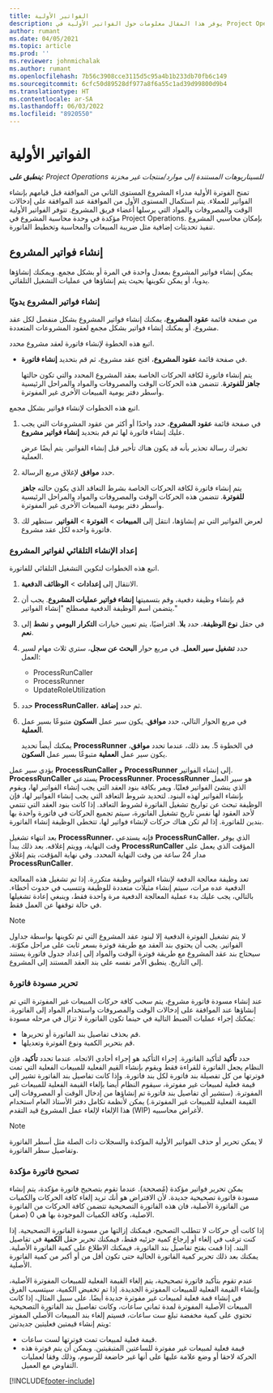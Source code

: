 ```yaml
---
title: الفواتير الأولية
description: يوفر هذا المقال معلومات حول الفواتير الأولية في Project Operations.
author: rumant
ms.date: 04/05/2021
ms.topic: article
ms.prod: ''
ms.reviewer: johnmichalak
ms.author: rumant
ms.openlocfilehash: 7b56c3908cce3115d5c95a4b1b233db70fb6c149
ms.sourcegitcommit: 6cfc50d89528df977a8f6a55c1ad39d99800d9b4
ms.translationtype: HT
ms.contentlocale: ar-SA
ms.lasthandoff: 06/03/2022
ms.locfileid: "8920550"
---
```

# <a name="proforma-invoices"></a>الفواتير الأولية

_**ينطبق على:** Project Operations للسيناريوهات المستندة إلى موارد/منتجات غير مخزنة‬_

تمنح الفوترة الأولية مدراء المشروع المستوى الثاني من الموافقة قبل قيامهم بإنشاء الفواتير للعملاء. يتم استكمال المستوى الأول من الموافقة عند الموافقة على إدخالات الوقت والمصروفات والمواد التي يرسلها أعضاء فريق المشروع. تتوفر الفواتير الأولية مؤكدة في وحدة محاسبة المشروع في Project Operations. بإمكان محاسبي المشروع تنفيذ تحديثات إضافية مثل ضريبة المبيعات والمحاسبة وتخطيط الفاتورة.


## <a name="creating-project-invoices"></a>إنشاء فواتير المشروع

يمكن إنشاء فواتير المشروع بمعدل واحدة في المرة أو بشكل مجمع. ويمكنك إنشاؤها يدويا، أو يمكن تكوينها بحيث يتم إنشاؤها في عمليات التشغيل التلقائي.

### <a name="manually-create-project-invoices"></a>إنشاء فواتير المشروع يدويًا 

من صفحة قائمة **عقود المشروع**، يمكنك إنشاء فواتير المشروع بشكل منفصل لكل عقد مشروع، أو يمكنك إنشاء فواتير بشكل مجمع لعقود المشروعات المتعددة.

اتبع هذه الخطوة لإنشاء فاتورة لعقد مشروع محدد.

- في صفحة قائمة **عقود المشروع**، افتح عقد مشروع، ثم قم بتحديد **إنشاء فاتورة**.

    يتم إنشاء فاتورة لكافة الحركات الخاصة بعقد المشروع المحدد والتي تكون حالتها **جاهز للفوترة**. تتضمن هذه الحركات الوقت والمصروفات والمواد والمراحل الرئيسية وأسطر دفتر يومية المبيعات الأخرى غير المفوترة.

اتبع هذه الخطوات لإنشاء فواتير بشكل مجمع.

1. في صفحة قائمة **عقود المشروع**، حدد واحدًا أو أكثر من عقود المشروعات التي يجب عليك إنشاء فاتورة لها ثم قم بتحديد **إنشاء فواتير مشروع**.

    تخبرك رسالة تحذير بأنه قد يكون هناك تأخير قبل إنشاء الفواتير. يتم أيضًا عرض العملية.

2. حدد **موافق** لإغلاق مربع الرسالة.

    يتم إنشاء فاتورة لكافة الحركات الخاصة بشرط التعاقد الذي يكون حالته **جاهز للفوترة**. تتضمن هذه الحركات الوقت والمصروفات والمواد والمراحل الرئيسية وأسطر دفتر يومية المبيعات الأخرى غير المفوترة.

3. لعرض الفواتير التي تم إنشاؤها، انتقل إلى **المبيعات** \> **الفوترة** \> **الفواتير**. ستظهر لك فاتورة واحده لكل عقد مشروع.

### <a name="set-up-automated-creation-of-project-invoices"></a>إعداد الإنشاء التلقائي لفواتير المشروع 

اتبع هذه الخطوات لتكوين التشغيل التلقائي للفاتورة.

1. الانتقال إلى **إعدادات** \> **الوظائف الدفعية**.
2. قم بإنشاء وظيفة دفعية، وقم بتسميتها **إنشاء فواتير عمليات المشروع**. يجب أن يتضمن اسم الوظيفة الدفعية مصطلح "إنشاء الفواتير."
3. في حقل **نوع الوظيفة**، حدد **بلا**. افتراضيًا، يتم تعيين  خيارات **التكرار اليومي** و **نشط** إلى **نعم**.
4. حدد **تشغيل سير العمل**. في مربع حوار **البحث عن سجل**، ستري ثلاث مهام لسير العمل:

    - ProcessRunCaller
    - ProcessRunner
    - UpdateRoleUtilization

5. حدد **ProcessRunCaller**، ثم حدد **إضافة**.
6. في مربع الحوار التالي، حدد **موافق**. يكون سير عمل **السكون** متبوعًا بسير عمل **العملية**.

    يمكنك أيضاً تحديد **ProcessRunner** في الخطوة 5. بعد ذلك، عندما تحدد **موافق**، يكون سير عمل **العملية** متبوعًا بسير عمل **السكون**.

يؤدي سير عمل **ProcessRunCaller** و **ProcessRunner** إلى إنشاء الفواتير. **ProcessRunCaller** يستدعي **ProcessRunner**. **ProcessRunner** هو سير العمل الذي ينشئ الفواتير فعليًا. ويمر بكافة بنود العقد التي يجب إنشاء الفواتير لها، ويقوم بإنشاء الفواتير لهذه البنود. لتحديد شروط التعاقد التي يجب إنشاء الفواتير لها، فإن الوظيفة تبحث عن تواريخ تشغيل الفاتورة لشروط التعاقد. إذا كانت بنود العقد التي تنتمي لأحد العقود لها نفس تاريخ تشغيل الفاتورة، سيتم تجميع الحركات في فاتورة واحدة بها بندين للفاتورة. إذا لم تكن هناك حركات لإنشاء فواتير لها، تتخطى الوظيفة إنشاء الفاتورة.

بعد انتهاء تشغيل **ProcessRunner**، فإنه يستدعي **ProcessRunCaller**، الذي يوفر وقت النهاية، وويتم إغلاقه. بعد ذلك يبدأ **ProcessRunCaller** المؤقت الذي يعمل على مدار 24 ساعة من وقت النهاية المحدد. وفي نهاية المؤقت، يتم إغلاق **ProcessRunCaller**.

تعد وظيفة معالجة الدفعة لإنشاء الفواتير وظيفة متكررة. إذا تم تشغيل هذه المعالجة الدفعية عده مرات، سيتم إنشاء مثيلات متعددة للوظيفة وتتسبب في حدوث أخطاء. بالتالي، يجب عليك بدء عملية المعالجة الدفعية مرة واحدة فقط، وينبغي إعادة تشغيلها في حالة توقفها عن العمل فقط.

> [!NOTE]
> لا يتم تشغيل الفوترة الدفعية إلا لبنود عقد المشروع التي تم تكوينها بواسطة جداول الفواتير. يجب أن يحتوي بند العقد مع طريقة فوترة بسعر ثابت على مراحل مكوّنة. سيحتاج بند عقد المشروع مع طريقة فوترة الوقت والمواد إلى إعداد جدول فاتورة يستند إلى التاريخ. ينطبق الأمر نفسه على بند العقد المستند إلى المشروع.      
 
### <a name="edit-a-draft-invoice"></a>تحرير مسودة فاتورة

عند إنشاء مسودة فاتورة مشروع، يتم سحب كافة حركات المبيعات غير المفوترة التي تم إنشاؤها عند الموافقة على إدخالات الوقت والمصروفات واستخدام المواد إلى الفاتورة. يمكنك إجراء عمليات الضبط التالية في حينما تكون الفاتورة لا تزال في مرحله مسودة:

- قم بحذف تفاصيل بند الفاتورة أو تحريرها.
- قم بتحرير الكمية ونوع الفوترة وتعديلها.

حدد **تأكيد** لتأكيد الفاتورة. إجراء التأكيد هو إجراء أحادي الاتجاه. عندما تحدد **تأكيد**، فإن النظام يجعل الفاتورة للقراءة فقط ويقوم بإنشاء القيم الفعلية للمبيعات الفعلية التي تمت فوترتها من كل تفصيلة بند فاتورة لكل بند فاتورة. وإذا كانت تفاصيل بند الفاتورة تشير إلى قيمة فعلية لمبيعات غير مفوترة، سيقوم النظام أيضا بإلغاء القيمة الفعلية للمبيعات غير المفوترة. (ستشير أي تفاصيل بند فاتورة تم إنشاؤها من إدخال الوقت أو المصروفات إلى القيمة الفعلية للمبيعات غير المفوترة.) يمكن لأنظمة تكامل دفتر الأستاذ العام استخدام هذا الإلغاء لإلغاء عمل المشروع قيد التقدم (WIP) لأغراض محاسبيه.

> [!NOTE]
> لا يمكن تحرير أو حذف الفواتير الأولية المؤكدة والسجلات ذات الصلة مثل أسطر الفاتورة وتفاصيل سطر الفاتورة. 

### <a name="correct-a-confirmed-invoice"></a>تصحيح فاتورة مؤكدة

يمكن تحرير فواتير مؤكدة (مُصححة). عندما تقوم بتصحيح فاتورة مؤكدة، يتم إنشاء مسودة فاتورة تصحيحية جديدة. لأن الافتراض هو أنك تريد إلغاء كافة الحركات والكميات من الفاتورة الأصلية، فان هذه الفاتورة التصحيحية تتضمن كافة الحركات من الفاتورة الاصلية، وكافة الكميات الموجودة بها هي 0 (صفر).

إذا كانت أي حركات لا تتطلب التصحيح، فيمكنك إزالتها من مسودة الفاتورة التصحيحية. إذا كنت ترغب في إلغاء أو إرجاع كمية جزئيه فقط، فيمكنك تحرير حقل **الكمية** في تفاصيل البند. إذا قمت بفتح تفاصيل بند الفاتورة، فيمكنك الاطلاع على كمية الفاتورة الأصلية. يمكنك بعد ذلك تحرير كمية الفاتورة الحالية حتى تكون أقل من أو أكبر من كمية الفاتورة الأصلية.

عندم تقوم بتأكيد فاتورة تصحيحية، يتم إلغاء القيمة الفعلية للمبيعات المفوترة الأصلية، وإنشاء القيمة الفعلية للمبيعات المفوترة الجديدة. إذا تم تخفيض الكمية، سيتسبب الفرق في إنشاء قمة فعلية لمبيعات غير مفوترة جديدة أيضًا. على سبيل المثال، إذا كانت المبيعات الأصلية المفوترة لمدة ثماني ساعات، وكانت تفاصيل بند الفاتورة التصحيحية تحتوي على كمية مخفضة تبلغ ست ساعات، فسيتم إلغاء بند المبيعات الأصلي المفوتر ويتم إنشاء قيمتين فعليتين جديدتين:

- قيمة فعلية لمبيعات تمت فوترتها لست ساعات.
- قيمة فعلية لمبيعات غير مفوترة للساعتين المتبقيتين. ويمكن أن يتم فوترة هذه الحركة لاحقا أو وضع علامة عليها على أنها غير خاضعة للرسوم، وذلك وفقا لعمليات التفاوض مع العميل.


[!INCLUDE[footer-include](../includes/footer-banner.md)]
